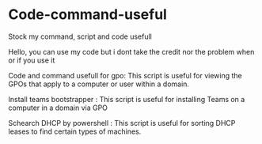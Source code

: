 # Code-command-useful
Stock my command, script and code usefull

Hello, you can use my code but i dont take the credit nor the problem when or if you use it

Code and command usefull for gpo: This script is useful for viewing the GPOs that apply to a computer or user within a domain.

Install teams bootstrapper : This script is useful for installing Teams on a computer in a domain via GPO

Schearch DHCP by powershell : This script is useful for sorting DHCP leases to find certain types of machines.

